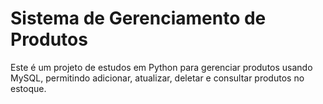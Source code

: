 # Sistema de Gerenciamento de Produtos

Este é um projeto de estudos em Python para gerenciar produtos usando MySQL, permitindo adicionar, atualizar, deletar e consultar produtos no estoque.